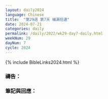 ```yaml
---
layout: daily2024
language: Chinese
title:  "第29週 第7天 補漏拾遺"
date: 2024-07-21
categories: daily
permalink: /daily/2022/wk29-day7-daily.html
weekNum: 29
dayNum: 7
cycle: 2024
---
```


{% include BibleLinks2024.html %}

### 禱告：

### 筆記與回應：
